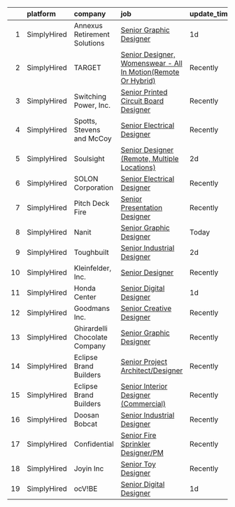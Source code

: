 

|    | platform    | company                       | job                                                                                                                                                                       | update_time   | location        |
|---:|:------------|:------------------------------|:--------------------------------------------------------------------------------------------------------------------------------------------------------------------------|:--------------|:----------------|
|  1 | SimplyHired | Annexus Retirement Solutions  | [Senior Graphic Designer](https://www.simplyhired.com/job/y7YChyftkCRpc7zXzrYVyGpwBYggGLoPHGu0ZVZ97c_pnJhCkw9fYw?q=senior+designer)                                       | 1d            | Scottsdale, AZ  |
|  2 | SimplyHired | TARGET                        | [Senior Designer, Womenswear - All In Motion(Remote Or Hybrid)](https://www.simplyhired.com/job/fQYXGI894wf_QoZVtvAilY51D3gqqvcloGKLSzt0H51cF_iO0WqwSw?q=senior+designer) | Recently      | Minneapolis, MN |
|  3 | SimplyHired | Switching Power, Inc.         | [Senior Printed Circuit Board Designer](https://www.simplyhired.com/job/EGkLTk7i5SF53cVrlY3I6dmm6nS3uV1BWXhFe21llvHv-p_TvSbCoA?q=senior+designer)                         | Recently      | Ronkonkoma, NY  |
|  4 | SimplyHired | Spotts, Stevens and McCoy     | [Senior Electrical Designer](https://www.simplyhired.com/job/OUOe_ZaLwGQ389GUziG8nwD_B822G9L9scLXhGvIxYlL6e1NRnyWIg?q=senior+designer)                                    | Recently      | Reading, PA     |
|  5 | SimplyHired | Soulsight                     | [Senior Designer (Remote, Multiple Locations)](https://www.simplyhired.com/job/jvPiyDkQE75n2mVpF0v5Al54oeV6_t5UCK8LbERQKJ4mBP1G6fVOyA?q=senior+designer)                  | 2d            | Chicago, IL     |
|  6 | SimplyHired | SOLON Corporation             | [Senior Electrical Designer](https://www.simplyhired.com/job/jRhuRKNNSGKMJ2xB4WjCBXeATWM5poouJK1u3UWero-FNsDmmiYF5w?q=senior+designer)                                    | Recently      | Phoenix, AZ     |
|  7 | SimplyHired | Pitch Deck Fire               | [Senior Presentation Designer](https://www.simplyhired.com/job/jYNTnV-puvkSD-LiXWowLCQsrIrlIgUc9XdxbeCKV4VMJpASc_8p9Q?q=senior+designer)                                  | Recently      | Remote          |
|  8 | SimplyHired | Nanit                         | [Senior Graphic Designer](https://www.simplyhired.com/job/LovbDEs6pnZipJp1HYfEnJFZ8VfTzNUkTtJ-kv22gUM-v7BOMfN16A?q=senior+designer)                                       | Today         | New York, NY    |
|  9 | SimplyHired | Toughbuilt                    | [Senior Industrial Designer](https://www.simplyhired.com/job/lmGtJmpwvCzmf2f0rfUBhJ-cjvo2ABQmQyzH1yj52ErlE1wJoeIUNA?q=senior+designer)                                    | 2d            | Irvine, CA      |
| 10 | SimplyHired | Kleinfelder, Inc.             | [Senior Designer](https://www.simplyhired.com/job/20TYhAxrjOQa227sSVOYvh0c4pVPRGyjcLq63s-jmUszkq7V-Tj7TA?q=senior+designer)                                               | Recently      | Dover, DE       |
| 11 | SimplyHired | Honda Center                  | [Senior Digital Designer](https://www.simplyhired.com/job/sMONFAxt3U47KWbDxPIjUb6vRFAA6G26CzqYZELf9iFTc_MQ-G8ong?q=senior+designer)                                       | 1d            | California      |
| 12 | SimplyHired | Goodmans Inc.                 | [Senior Creative Designer](https://www.simplyhired.com/job/bBuyQ1P7wd_GRQQtGQF0eKwMYKUi46UgJpUXTCtSGAn1-axBAeURnQ?q=senior+designer)                                      | Recently      | Phoenix, AZ     |
| 13 | SimplyHired | Ghirardelli Chocolate Company | [Senior Graphic Designer](https://www.simplyhired.com/job/INZj1RwZuVtR5dWO0moJTYfQh93qPwaJ9-z_GSOgfq0IwO3ogwHI5g?q=senior+designer)                                       | Recently      | San Leandro, CA |
| 14 | SimplyHired | Eclipse Brand Builders        | [Senior Project Architect/Designer](https://www.simplyhired.com/job/FjvorXWQp0IWIVl46O9yRKToTIS8RP19WqRWItKGudBf2r7jhoHoKA?q=senior+designer)                             | Recently      | Suwanee, GA     |
| 15 | SimplyHired | Eclipse Brand Builders        | [Senior Interior Designer (Commercial)](https://www.simplyhired.com/job/O31U44uTvCk6Md1bmIgfETA3an8SYJZ4OGX3bWRyC4ZDMFwFD5AwCg?q=senior+designer)                         | Recently      | Suwanee, GA     |
| 16 | SimplyHired | Doosan Bobcat                 | [Senior Industrial Designer](https://www.simplyhired.com/job/t9gcUVNdYD9rFUci2nWQrqisloKpJ2SLm-MKmhdUTxyG4kpTA2nF5A?q=senior+designer)                                    | Recently      | Bismarck, ND    |
| 17 | SimplyHired | Confidential                  | [Senior Fire Sprinkler Designer/PM](https://www.simplyhired.com/job/Qpimr_k2kSdCQKbKj6Clj6gy3BtvIRm4VxREu-soLH3_3JdoG6TpAA?q=senior+designer)                             | Recently      | Marietta, GA    |
| 18 | SimplyHired | Joyin Inc                     | [Senior Toy Designer](https://www.simplyhired.com/job/fnbXk9wnq56E3zsfejUU4Hz6Awb5Yuv4jUTQJJw68nrHYmzlVqPKCw?q=senior+designer)                                           | Recently      | Tempe, AZ       |
| 19 | SimplyHired | ocV!BE                        | [Senior Digital Designer](https://www.simplyhired.com/job/gvxxyT47ytY4eangyiPSDk4ur0ghtf59ehEr61pyt1dXW59SRNIEog?q=senior+designer)                                       | 1d            | California      |
